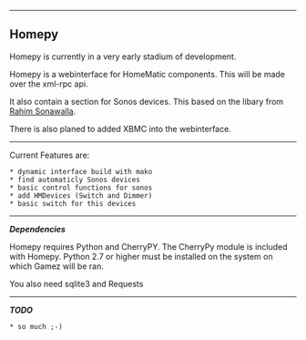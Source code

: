 <hr />

##  Homepy

Homepy is currently in a very early stadium of development.

Homepy is a webinterface for HomeMatic components. This will be made over the xml-rpc api.

It also contain a section for Sonos devices. This based on the libary from [Rahim Sonawalla](https://github.com/rahims). 

There is also planed to added XBMC into the webinterface.

<hr />

Current Features are:

	* dynamic interface build with mako
	* find automaticly Sonos devices
	* basic control functions for sonos
	* add HMDevices (Switch and Dimmer)
	* basic switch for this devices

<hr />

***Dependencies***

Homepy requires Python and CherryPY. The CherryPy module is included with Homepy. Python 2.7 or higher must be installed on the system on which Gamez will be ran.

You also need sqlite3 and Requests

<hr />

***TODO***

	* so much ;-)

